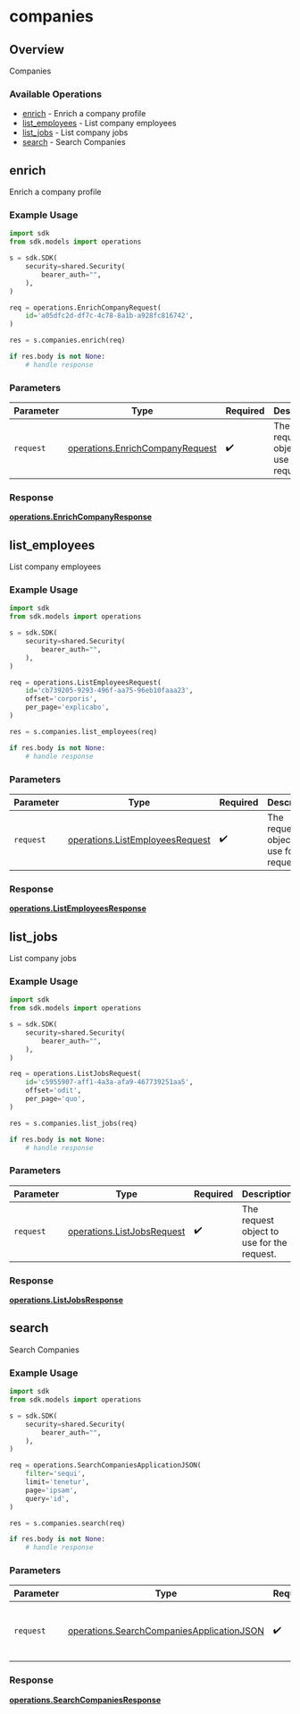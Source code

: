 # companies

## Overview

Companies

### Available Operations

* [enrich](#enrich) - Enrich a company profile
* [list_employees](#list_employees) - List company employees
* [list_jobs](#list_jobs) - List company jobs
* [search](#search) - Search Companies

## enrich

Enrich a company profile

### Example Usage

```python
import sdk
from sdk.models import operations

s = sdk.SDK(
    security=shared.Security(
        bearer_auth="",
    ),
)

req = operations.EnrichCompanyRequest(
    id='a05dfc2d-df7c-4c78-8a1b-a928fc816742',
)

res = s.companies.enrich(req)

if res.body is not None:
    # handle response
```

### Parameters

| Parameter                                                                          | Type                                                                               | Required                                                                           | Description                                                                        |
| ---------------------------------------------------------------------------------- | ---------------------------------------------------------------------------------- | ---------------------------------------------------------------------------------- | ---------------------------------------------------------------------------------- |
| `request`                                                                          | [operations.EnrichCompanyRequest](../../models/operations/enrichcompanyrequest.md) | :heavy_check_mark:                                                                 | The request object to use for the request.                                         |


### Response

**[operations.EnrichCompanyResponse](../../models/operations/enrichcompanyresponse.md)**


## list_employees

List company employees

### Example Usage

```python
import sdk
from sdk.models import operations

s = sdk.SDK(
    security=shared.Security(
        bearer_auth="",
    ),
)

req = operations.ListEmployeesRequest(
    id='cb739205-9293-496f-aa75-96eb10faaa23',
    offset='corporis',
    per_page='explicabo',
)

res = s.companies.list_employees(req)

if res.body is not None:
    # handle response
```

### Parameters

| Parameter                                                                          | Type                                                                               | Required                                                                           | Description                                                                        |
| ---------------------------------------------------------------------------------- | ---------------------------------------------------------------------------------- | ---------------------------------------------------------------------------------- | ---------------------------------------------------------------------------------- |
| `request`                                                                          | [operations.ListEmployeesRequest](../../models/operations/listemployeesrequest.md) | :heavy_check_mark:                                                                 | The request object to use for the request.                                         |


### Response

**[operations.ListEmployeesResponse](../../models/operations/listemployeesresponse.md)**


## list_jobs

List company jobs

### Example Usage

```python
import sdk
from sdk.models import operations

s = sdk.SDK(
    security=shared.Security(
        bearer_auth="",
    ),
)

req = operations.ListJobsRequest(
    id='c5955907-aff1-4a3a-afa9-467739251aa5',
    offset='odit',
    per_page='quo',
)

res = s.companies.list_jobs(req)

if res.body is not None:
    # handle response
```

### Parameters

| Parameter                                                                | Type                                                                     | Required                                                                 | Description                                                              |
| ------------------------------------------------------------------------ | ------------------------------------------------------------------------ | ------------------------------------------------------------------------ | ------------------------------------------------------------------------ |
| `request`                                                                | [operations.ListJobsRequest](../../models/operations/listjobsrequest.md) | :heavy_check_mark:                                                       | The request object to use for the request.                               |


### Response

**[operations.ListJobsResponse](../../models/operations/listjobsresponse.md)**


## search

Search Companies

### Example Usage

```python
import sdk
from sdk.models import operations

s = sdk.SDK(
    security=shared.Security(
        bearer_auth="",
    ),
)

req = operations.SearchCompaniesApplicationJSON(
    filter='sequi',
    limit='tenetur',
    page='ipsam',
    query='id',
)

res = s.companies.search(req)

if res.body is not None:
    # handle response
```

### Parameters

| Parameter                                                                                              | Type                                                                                                   | Required                                                                                               | Description                                                                                            |
| ------------------------------------------------------------------------------------------------------ | ------------------------------------------------------------------------------------------------------ | ------------------------------------------------------------------------------------------------------ | ------------------------------------------------------------------------------------------------------ |
| `request`                                                                                              | [operations.SearchCompaniesApplicationJSON](../../models/operations/searchcompaniesapplicationjson.md) | :heavy_check_mark:                                                                                     | The request object to use for the request.                                                             |


### Response

**[operations.SearchCompaniesResponse](../../models/operations/searchcompaniesresponse.md)**

